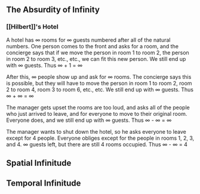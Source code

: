 



## The Absurdity of Infinity
### [[Hilbert]]'s Hotel
A hotel has ∞ rooms for ∞ guests numbered after all of the natural numbers.
One person comes to the front and asks for a room, and the concierge says that if we move the person in room 1 to room 2, the person in room 2 to room 3, etc., etc., we can fit this new person.
We still end up with ∞ guests.
Thus ∞ + 1 = ∞

After this, ∞ people show up and ask for ∞ rooms. The concierge says this is possible, but they will have to move the person in room 1 to room 2, room 2 to room 4, room 3 to room 6, etc., etc.
We still end up with ∞ guests.
Thus ∞ + ∞ = ∞

The manager gets upset the rooms are too loud, and asks all of the people who just arrived to leave, and for everyone to move to their original room.
Everyone does, and we still end up with ∞ guests.
Thus ∞ - ∞ = ∞

The manager wants to shut down the hotel, so he asks everyone to leave except for 4 people. Everyone obliges except for the people in rooms 1, 2, 3, and 4.
∞ guests left, but there are still 4 rooms occupied.
Thus ∞ - ∞ = 4

## Spatial Infinitude

## Temporal Infinitude